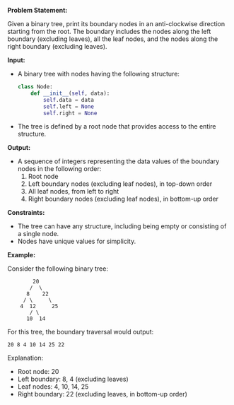 **Problem Statement:**

Given a binary tree, print its boundary nodes in an anti-clockwise direction starting from the root. The boundary includes the nodes along the left boundary (excluding leaves), all the leaf nodes, and the nodes along the right boundary (excluding leaves).

**Input:**

- A binary tree with nodes having the following structure:

  ```python
  class Node:
      def __init__(self, data):
          self.data = data
          self.left = None
          self.right = None
  ```

- The tree is defined by a root node that provides access to the entire structure.

**Output:**

- A sequence of integers representing the data values of the boundary nodes in the following order:
  1. Root node
  2. Left boundary nodes (excluding leaf nodes), in top-down order
  3. All leaf nodes, from left to right
  4. Right boundary nodes (excluding leaf nodes), in bottom-up order

**Constraints:**

- The tree can have any structure, including being empty or consisting of a single node.
- Nodes have unique values for simplicity.

**Example:**

Consider the following binary tree:

```
        20
       /  \
      8    22
     / \     \
    4  12     25
       / \
      10  14
```

For this tree, the boundary traversal would output:

```
20 8 4 10 14 25 22
```

Explanation:
- Root node: 20
- Left boundary: 8, 4 (excluding leaves)
- Leaf nodes: 4, 10, 14, 25
- Right boundary: 22 (excluding leaves, in bottom-up order)
